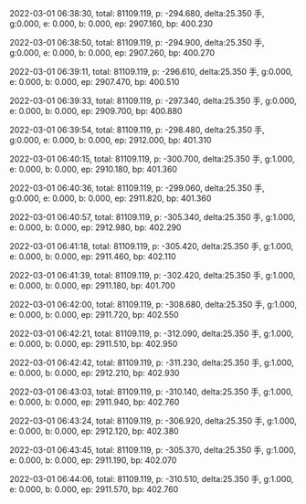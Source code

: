 2022-03-01 06:38:30, total: 81109.119, p: -294.680, delta:25.350 手, g:0.000, e: 0.000, b: 0.000, ep: 2907.160, bp: 400.230

2022-03-01 06:38:50, total: 81109.119, p: -294.900, delta:25.350 手, g:0.000, e: 0.000, b: 0.000, ep: 2907.260, bp: 400.270

2022-03-01 06:39:11, total: 81109.119, p: -296.610, delta:25.350 手, g:0.000, e: 0.000, b: 0.000, ep: 2907.470, bp: 400.510

2022-03-01 06:39:33, total: 81109.119, p: -297.340, delta:25.350 手, g:0.000, e: 0.000, b: 0.000, ep: 2909.700, bp: 400.880

2022-03-01 06:39:54, total: 81109.119, p: -298.480, delta:25.350 手, g:0.000, e: 0.000, b: 0.000, ep: 2912.000, bp: 401.310

2022-03-01 06:40:15, total: 81109.119, p: -300.700, delta:25.350 手, g:1.000, e: 0.000, b: 0.000, ep: 2910.180, bp: 401.360

2022-03-01 06:40:36, total: 81109.119, p: -299.060, delta:25.350 手, g:0.000, e: 0.000, b: 0.000, ep: 2911.820, bp: 401.360

2022-03-01 06:40:57, total: 81109.119, p: -305.340, delta:25.350 手, g:1.000, e: 0.000, b: 0.000, ep: 2912.980, bp: 402.290

2022-03-01 06:41:18, total: 81109.119, p: -305.420, delta:25.350 手, g:1.000, e: 0.000, b: 0.000, ep: 2911.460, bp: 402.110

2022-03-01 06:41:39, total: 81109.119, p: -302.420, delta:25.350 手, g:1.000, e: 0.000, b: 0.000, ep: 2911.180, bp: 401.700

2022-03-01 06:42:00, total: 81109.119, p: -308.680, delta:25.350 手, g:1.000, e: 0.000, b: 0.000, ep: 2911.720, bp: 402.550

2022-03-01 06:42:21, total: 81109.119, p: -312.090, delta:25.350 手, g:1.000, e: 0.000, b: 0.000, ep: 2911.510, bp: 402.950

2022-03-01 06:42:42, total: 81109.119, p: -311.230, delta:25.350 手, g:1.000, e: 0.000, b: 0.000, ep: 2912.210, bp: 402.930

2022-03-01 06:43:03, total: 81109.119, p: -310.140, delta:25.350 手, g:1.000, e: 0.000, b: 0.000, ep: 2911.940, bp: 402.760

2022-03-01 06:43:24, total: 81109.119, p: -306.920, delta:25.350 手, g:1.000, e: 0.000, b: 0.000, ep: 2912.120, bp: 402.380

2022-03-01 06:43:45, total: 81109.119, p: -305.370, delta:25.350 手, g:1.000, e: 0.000, b: 0.000, ep: 2911.190, bp: 402.070

2022-03-01 06:44:06, total: 81109.119, p: -310.510, delta:25.350 手, g:1.000, e: 0.000, b: 0.000, ep: 2911.570, bp: 402.760